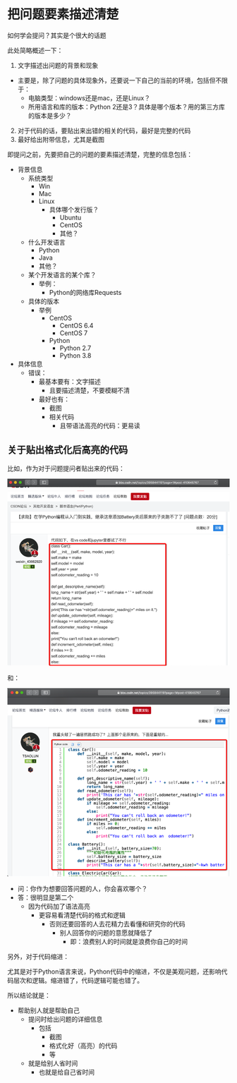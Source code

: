# 把问题要素描述清楚

如何学会提问？其实是个很大的话题

此处简略概述一下：

1. 文字描述出问题的背景和现象
  * 主要是，除了问题的具体现象外，还要说一下自己的当前的环境，包括但不限于：
     * 电脑类型：windows还是mac，还是Linux？
     * 所用语言和库的版本：Python 2还是3？具体是哪个版本？用的第三方库的版本是多少？
2. 对于代码的话，要贴出来出错的相关的代码，最好是完整的代码
3. 最好给出附带信息，尤其是截图

即提问之前，先要把自己的问题的要素描述清楚，完整的信息包括：

* 背景信息
  * 系统类型
    * Win
    * Mac
    * Linux
      * 具体哪个发行版？
        * Ubuntu
        * CentOS
        * 其他？
  * 什么开发语言
    * Python
    * Java
    * 其他？
  * 某个开发语言的某个库？
    * 举例：
      * Python的网络库Requests
  * 具体的版本
    * 举例
      * CentOS
        * CentOS 6.4
        * CentOS 7
      * Python
        * Python 2.7
        * Python 3.8
* 具体信息
  * 错误：
    * 最基本要有：文字描述
      * 且要描述清楚，不要模糊不清
    * 最好也有：
      * 截图
      * 相关代码
        * 且带语法高亮的代码：更易读

## 关于贴出格式化后高亮的代码

比如，作为对于问题提问者贴出来的代码：

![bad_example_plain_py_code](../assets/img/bad_example_plain_py_code.png)

和：

![good_example_formated_py_code](../assets/img/good_example_formated_py_code.png)

* 问：你作为想要回答问题的人，你会喜欢哪个？
* 答：很明显是第二个
  * 因为代码加了语法高亮
    * 更容易看清楚代码的格式和逻辑
      * 否则还要回答的人去花精力去看懂和研究你的代码
        * 别人回答你的问题的意愿就降低了
          * 即：浪费别人的时间就是浪费你自己的时间

另外，对于代码缩进：

尤其是对于Python语言来说，Python代码中的缩进，不仅是美观问题，还影响代码层次和逻辑。缩进错了，代码逻辑可能也错了。

所以结论就是：

* 帮助别人就是帮助自己
  * 提问时给出问题的详细信息
    * 包括
      * 截图
      * 格式化好（高亮）的代码
      * 等
  * 就是给别人省时间
    * 也就是给自己省时间
